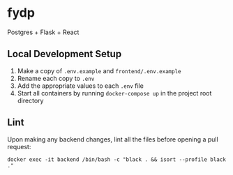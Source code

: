 # fydp

Postgres + Flask + React

## Local Development Setup

1. Make a copy of `.env.example` and `frontend/.env.example`
2. Rename each copy to `.env`
3. Add the appropriate values to each `.env` file
4. Start all containers by running `docker-compose up` in the project root directory

## Lint

Upon making any backend changes, lint all the files before opening a pull request:

```
docker exec -it backend /bin/bash -c "black . && isort --profile black ."
```
